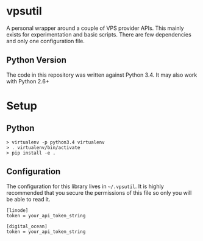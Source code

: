 # vpsutil
A personal wrapper around a couple of VPS provider APIs.  This mainly exists
for experimentation and basic scripts.  There are few dependencies and only
one configuration file.

## Python Version
The code in this repository was written against Python 3.4.  It may
also work with Python 2.6+

# Setup
## Python
```console
> virtualenv -p python3.4 virtualenv
> . virtualenv/bin/activate
> pip install -e .
```

## Configuration
The configuration for this library lives in `~/.vpsutil`.  It is highly
recommended that you secure the permissions of this file so only you will be 
able to read it.

```dosini
[linode]
token = your_api_token_string

[digital_ocean]
token = your_api_token_string
```